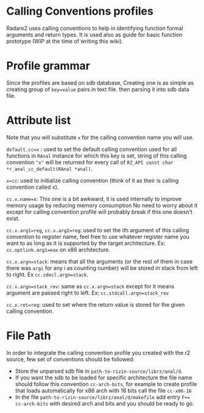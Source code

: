 Calling Conventions profiles
============================

Radare2 uses calling conventions to help in identifying function formal arguments and return types. It is used also as guide for basic function prototype (WIP at the time of writing this wiki).

Profile grammar
===============

Since the profiles are based on sdb database, Creating one is as simple as creating group of `key=value` pairs in text file. then parsing it into sdb data file.

Attribute list
==============

Note that you will substitute `x` for the calling convention name you will use.

`default.cc=x` : used to set the default calling convention used for all functions in `RAnal` instance for which this key is set, string of this calling convention `"x"` will be returned for every call of `RZ_API const char *r_anal_cc_default(RAnal *anal)`.

`x=cc`: used to initialize calling convention (think of it as their is calling convention called x).

`cc.x.name=x`: This one is a bit awkward, it is used internally to improve memory usage by reducing memory consumption No need to worry about it except for calling convention profile will probably break if this one doesn't exist.

`cc.x.arg1=reg`, `cc.x.arg2=reg`: used to set the ith argument of this calling convention to register name, feel free to use whatever register name you want to as long as it is supported by the target architecture. Ex: `cc.optlink.arg1=eax` on x86 architecture.

`cc.x.argn=stack`: means that all the arguments (or the rest of them in case there was `argi` for any i as counting number) will be stored in stack from left to right. Ex `cc.cdecl.argn=stack`.

`cc.x.argn=stack_rev`: same as `cc.x.argn=stack` except for it means argument are passed right to left. Ex: `cc.stdcall.argn=stack_rev`

`cc.x.ret=reg`: used to set where the return value is stored for the given calling convention.

File Path
=========

In order to integrate the calling convention profile you created with the r2 source, few set of conventions should be followed:

- Store the unparsed sdb file in `path-to-rizin-source/librz/anal/d`.
- If you want the sdb to be loaded for specific architecture the file name should follow this convention `cc-arch-bits`, for example to create profile that loads automatically for x86 arch with 16 bits call the file `cc-x86-16`
- In the file `path-to-rizin-source/librz/anal/d/makefile` add entry `F+= cc-arch-bits` with desired arch and bits and you should be ready to go.



